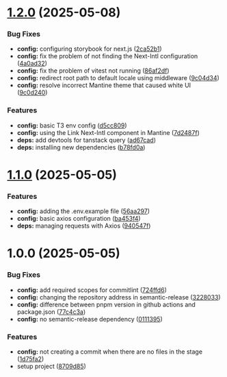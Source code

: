 # [1.2.0](https://github.com/shaadcode/Nextjs-Frontend-Boilerplate/compare/v1.1.0...v1.2.0) (2025-05-08)


### Bug Fixes

* **config:** configuring storybook for next.js ([2ca52b1](https://github.com/shaadcode/Nextjs-Frontend-Boilerplate/commit/2ca52b186a2e1c9b15fc85752b825d394ba73a08))
* **config:** fix the problem of not finding the Next-Intl configuration ([4a0ad32](https://github.com/shaadcode/Nextjs-Frontend-Boilerplate/commit/4a0ad32b9c7b9b01eab7191cc25817be6179ed2a))
* **config:** fix the problem of vitest not running ([86af2df](https://github.com/shaadcode/Nextjs-Frontend-Boilerplate/commit/86af2df870d1618007944837c41b56547451d97a))
* **config:** redirect root path to default locale using middleware ([9c04d34](https://github.com/shaadcode/Nextjs-Frontend-Boilerplate/commit/9c04d34dafe2b996ecf6ac7c9cffa21632d3ff60))
* **config:** resolve incorrect Mantine theme that caused white UI ([9c0d240](https://github.com/shaadcode/Nextjs-Frontend-Boilerplate/commit/9c0d240c1dc529ff229f1926b3fde164a1390ff8))


### Features

* **config:** basic T3 env config ([d5cc809](https://github.com/shaadcode/Nextjs-Frontend-Boilerplate/commit/d5cc8099f56f5ef2c05e763679a759f65e30d81a))
* **config:** using the Link Next-Intl component in Mantine ([7d2487f](https://github.com/shaadcode/Nextjs-Frontend-Boilerplate/commit/7d2487f949cf2ec6318a8d24b92e7e5ea3d34b80))
* **deps:** add devtools for tanstack query ([ad67cad](https://github.com/shaadcode/Nextjs-Frontend-Boilerplate/commit/ad67cad4dbf8fd3038229077766b8b6705b29e0f))
* **deps:** installing new dependencies ([b78fd0a](https://github.com/shaadcode/Nextjs-Frontend-Boilerplate/commit/b78fd0ac7d4ee0fd3b5a79b83d0f02d2801dfda5))

# [1.1.0](https://github.com/shaadcode/Nextjs-Frontend-Boilerplate/compare/v1.0.0...v1.1.0) (2025-05-05)


### Features

* **config:** adding the .env.example file ([56aa297](https://github.com/shaadcode/Nextjs-Frontend-Boilerplate/commit/56aa2978c3bdd778ecc5692ef4b71ceb0c90ed7c))
* **config:** basic axios configuration ([ba453f4](https://github.com/shaadcode/Nextjs-Frontend-Boilerplate/commit/ba453f4ed652fcf06af0b959fa8ea9d4cede361d))
* **deps:** managing requests with Axios ([940547f](https://github.com/shaadcode/Nextjs-Frontend-Boilerplate/commit/940547f5beb2b78f8015f8e6d033b89a3b43f4db))

# 1.0.0 (2025-05-05)


### Bug Fixes

* **config:** add required scopes for commitlint ([724ffd6](https://github.com/shaadcode/Nextjs-Frontend-Boilerplate/commit/724ffd61b91ae10aff6230a2d80e4bc575960de1))
* **config:** changing the repository address in semantic-release ([3228033](https://github.com/shaadcode/Nextjs-Frontend-Boilerplate/commit/32280331a10e438f5716836e11519235fe1a7331))
* **config:** difference between pnpm version in github actions and package.json ([77c4c3a](https://github.com/shaadcode/Nextjs-Frontend-Boilerplate/commit/77c4c3a37a274379ea71f0efcc75ec38d3694a9f))
* **config:** no semantic-release dependency ([0111395](https://github.com/shaadcode/Nextjs-Frontend-Boilerplate/commit/0111395122f75722d4a1bcd0cacc83db4649f8ec))


### Features

* **config:** not creating a commit when there are no files in the stage ([1d75fa2](https://github.com/shaadcode/Nextjs-Frontend-Boilerplate/commit/1d75fa2e9bff555bb0a40e424d2708f3aa831ed5))
* setup project ([8709d85](https://github.com/shaadcode/Nextjs-Frontend-Boilerplate/commit/8709d853707a8e7f48579900cc060bb849adb908))
